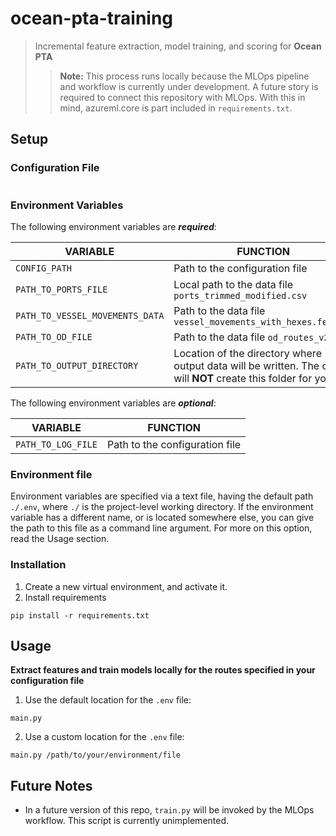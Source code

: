 # ocean-pta-training
> Incremental feature extraction, model training, and scoring for **Ocean PTA**
>
>> **Note:** This process runs locally because the MLOps pipeline and workflow is currently under development.
>> A future story is required to connect this repository with MLOps. With this in mind, azureml.core is part
>> included in `requirements.txt`.

## Setup

### Configuration File

```yaml

```

### Environment Variables

The following environment variables are ***required***:

| VARIABLE                        | FUNCTION                                                    |
|---------------------------------|-------------------------------------------------------------|
| `CONFIG_PATH`                   | Path to the configuration file                              |
| `PATH_TO_PORTS_FILE`            | Local path to the data file `ports_trimmed_modified.csv`    |
| `PATH_TO_VESSEL_MOVEMENTS_DATA` | Path to the data file `vessel_movements_with_hexes.feather` |
| `PATH_TO_OD_FILE`               | Path to the data file `od_routes_v2.csv`                    |
|`PATH_TO_OUTPUT_DIRECTORY`       | Location of the directory where output data will be written. The code will **NOT** create this folder for you. |

The following environment variables are ***optional***:

| VARIABLE           | FUNCTION                       |
|--------------------|--------------------------------|
| `PATH_TO_LOG_FILE` | Path to the configuration file |

### Environment file

Environment variables are specified via a text file, having the default path `./.env`, where `./` is the
project-level working directory. If the environment variable has a different name, or is located somewhere else,
you can give the path to this file as a command line argument. For more on this option, read the Usage section.

### Installation

1. Create a new virtual environment, and activate it.
2. Install requirements
```
pip install -r requirements.txt
```

## Usage

**Extract features and train models locally for the routes specified in your configuration file**

1. Use  the default location for the `.env` file:

```
main.py
```

2. Use a custom location for the `.env` file:

```
main.py /path/to/your/environment/file
```

## Future Notes

* In a future version of this repo, `train.py` will be invoked by the MLOps workflow.
  This script is currently unimplemented.